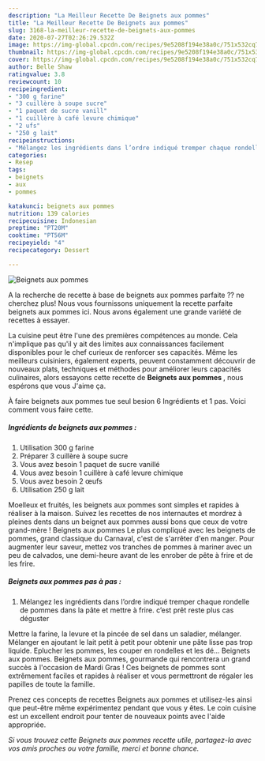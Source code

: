 ```yaml
---
description: "La Meilleur Recette De Beignets aux pommes"
title: "La Meilleur Recette De Beignets aux pommes"
slug: 3168-la-meilleur-recette-de-beignets-aux-pommes
date: 2020-07-27T02:26:29.532Z
image: https://img-global.cpcdn.com/recipes/9e5208f194e38a0c/751x532cq70/beignets-aux-pommes-photo-principale-de-la-recette.jpg
thumbnail: https://img-global.cpcdn.com/recipes/9e5208f194e38a0c/751x532cq70/beignets-aux-pommes-photo-principale-de-la-recette.jpg
cover: https://img-global.cpcdn.com/recipes/9e5208f194e38a0c/751x532cq70/beignets-aux-pommes-photo-principale-de-la-recette.jpg
author: Belle Shaw
ratingvalue: 3.8
reviewcount: 10
recipeingredient:
- "300 g farine"
- "3 cuillère à soupe sucre"
- "1 paquet de sucre vanill"
- "1 cuillère à café levure chimique"
- "2 ufs"
- "250 g lait"
recipeinstructions:
- "Mélangez les ingrédients dans l’ordre indiqué tremper chaque rondelle de pommes dans la pâte et mettre à frire. c’est prêt reste plus cas déguster"
categories:
- Resep
tags:
- beignets
- aux
- pommes

katakunci: beignets aux pommes 
nutrition: 139 calories
recipecuisine: Indonesian
preptime: "PT20M"
cooktime: "PT56M"
recipeyield: "4"
recipecategory: Dessert

---
```



![Beignets aux pommes](https://img-global.cpcdn.com/recipes/9e5208f194e38a0c/751x532cq70/beignets-aux-pommes-photo-principale-de-la-recette.jpg)

A la recherche de recette à base de beignets aux pommes parfaite ?? ne cherchez plus! Nous vous fournissons uniquement la recette parfaite beignets aux pommes ici. Nous avons également une grande variété de recettes à essayer.

La cuisine peut être l'une des premières compétences au monde. Cela n'implique pas qu'il y ait des limites aux connaissances facilement disponibles pour le chef curieux de renforcer ses capacités. Même les meilleurs cuisiniers, également experts, peuvent constamment découvrir de nouveaux plats, techniques et méthodes pour améliorer leurs capacités culinaires, alors essayons cette recette de <strong> Beignets aux pommes </strong>, nous espérons que vous J'aime ça.

<!--inarticleads1-->

À faire beignets aux pommes tue seul besion 6 Ingrédients et 1 pas. Voici comment vous faire cette.

##### Ingrédients de beignets aux pommes :

1. Utilisation 300 g farine
1. Préparer 3 cuillère à soupe sucre
1. Vous avez besoin 1 paquet de sucre vanillé
1. Vous avez besoin 1 cuillère à café levure chimique
1. Vous avez besoin 2 œufs
1. Utilisation 250 g lait


Moelleux et fruités, les beignets aux pommes sont simples et rapides à réaliser à la maison. Suivez les recettes de nos internautes et mordrez à pleines dents dans un beignet aux pommes aussi bons que ceux de votre grand-mère ! Beignets aux pommes Le plus compliqué avec les beignets de pommes, grand classique du Carnaval, c&#39;est de s&#39;arrêter d&#39;en manger. Pour augmenter leur saveur, mettez vos tranches de pommes à mariner avec un peu de calvados, une demi-heure avant de les enrober de pête à frire et de les frire. 

<!--inarticleads2-->

##### Beignets aux pommes pas à pas :

1. Mélangez les ingrédients dans l’ordre indiqué tremper chaque rondelle de pommes dans la pâte et mettre à frire. c’est prêt reste plus cas déguster


Mettre la farine, la levure et la pincée de sel dans un saladier, mélanger. Mélanger en ajoutant le lait petit à petit pour obtenir une pâte lisse pas trop liquide. Eplucher les pommes, les couper en rondelles et les dé… Beignets aux pommes. Beignets aux pommes, gourmande qui rencontrera un grand succès à l&#39;occasion de Mardi Gras ! Ces beignets de pommes sont extrêmement faciles et rapides à réaliser et vous permettront de régaler les papilles de toute la famille. 

<!--inarticleads1-->

<p>
Prenez ces concepts de recettes Beignets aux pommes et utilisez-les ainsi que peut-être même expérimentez pendant que vous y êtes. Le coin cuisine est un excellent endroit pour tenter de nouveaux points avec l'aide appropriée.
</p>

<p>
<i>Si vous trouvez cette Beignets aux pommes recette utile, partagez-la avec vos amis proches ou votre famille, merci et bonne chance.</i>
</p>
